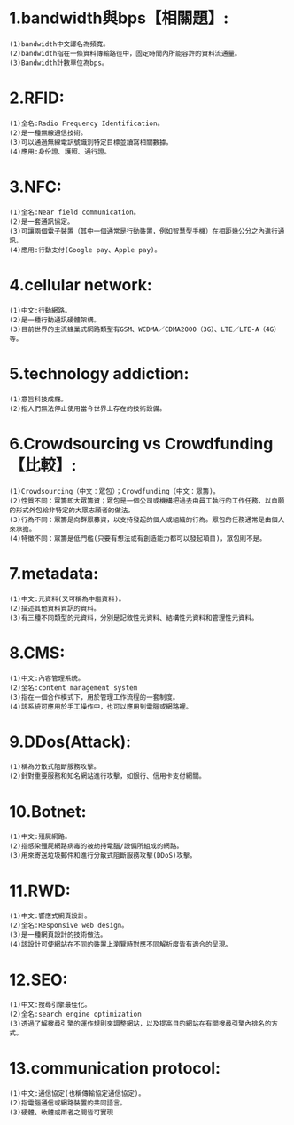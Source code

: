 # 1.bandwidth與bps【相關題】:
```
(1)bandwidth中文譯名為頻寬。
(2)bandwidth指在一條資料傳輸路徑中，固定時間內所能容許的資料流通量。
(3)Bandwidth計數單位為bps。
```
# 2.RFID:
```
(1)全名:Radio Frequency Identification。
(2)是一種無線通信技術。
(3)可以通過無線電訊號識別特定目標並讀寫相關數據。
(4)應用:身份證、護照、通行證。
```
# 3.NFC:
```
(1)全名:Near field communication。
(2)是一套通訊協定。
(3)可讓兩個電子裝置（其中一個通常是行動裝置，例如智慧型手機）在相距幾公分之內進行通訊。
(4)應用:行動支付(Google pay、Apple pay)。
```
# 4.cellular network:
```
(1)中文:行動網路。
(2)是一種行動通訊硬體架構。
(3)目前世界的主流蜂巢式網路類型有GSM、WCDMA／CDMA2000（3G）、LTE／LTE-A（4G）等。
```
# 5.technology addiction:
```
(1)意旨科技成癮。
(2)指人們無法停止使用當今世界上存在的技術設備。
```
# 6.Crowdsourcing vs Crowdfunding【比較】:
```
(1)Crowdsourcing（中文：眾包）；Crowdfunding（中文：眾籌)。
(2)性質不同：眾籌即大眾籌資；眾包是一個公司或機構把過去由員工執行的工作任務，以自願的形式外包給非特定的大眾志願者的做法。
(3)行為不同：眾籌是向群眾募資，以支持發起的個人或組織的行為。眾包的任務通常是由個人來承擔。
(4)特徵不同：眾籌是低門檻(只要有想法或有創造能力都可以發起項目)，眾包則不是。
```
# 7.metadata:
```
(1)中文:元資料(又可稱為中繼資料)。
(2)描述其他資料資訊的資料。
(3)有三種不同類型的元資料，分別是記敘性元資料、結構性元資料和管理性元資料。
```
# 8.CMS:
```
(1)中文:內容管理系統。
(2)全名:content management system
(3)指在一個合作模式下，用於管理工作流程的一套制度。
(4)該系統可應用於手工操作中，也可以應用到電腦或網路裡。
```
# 9.DDos(Attack):
```
(1)稱為分散式阻斷服務攻擊。
(2)針對重要服務和知名網站進行攻擊，如銀行、信用卡支付網關。
```
# 10.Botnet:
```
(1)中文:殭屍網路。
(2)指感染殭屍網路病毒的被劫持電腦/設備所組成的網路。
(3)用來寄送垃圾郵件和進行分散式阻斷服務攻擊(DDoS)攻擊。
```
# 11.RWD:
```
(1)中文:響應式網頁設計。
(2)全名:Responsive web design。
(3)是一種網頁設計的技術做法。
(4)該設計可使網站在不同的裝置上瀏覽時對應不同解析度皆有適合的呈現。
```
# 12.SEO:
```
(1)中文:搜尋引擎最佳化。
(2)全名:search engine optimization
(3)透過了解搜尋引擎的運作規則來調整網站，以及提高目的網站在有關搜尋引擎內排名的方式。
```
# 13.communication protocol:
```
(1)中文:通信協定(也稱傳輸協定通信協定)。
(2)指電腦通信或網路裝置的共同語言。
(3)硬體、軟體或兩者之間皆可實現
```
